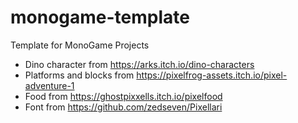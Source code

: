 # monogame-template
Template for MonoGame Projects

- Dino character from https://arks.itch.io/dino-characters
- Platforms and blocks from https://pixelfrog-assets.itch.io/pixel-adventure-1
- Food from https://ghostpixxells.itch.io/pixelfood
- Font from https://github.com/zedseven/Pixellari